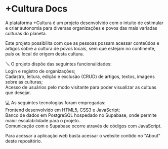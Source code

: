 # +Cultura Docs

A plataforma +Cultura é um projeto desenvolvido com o intuito de estimular e criar autonomia para diversas organizações e povos das mais variadas culturas do planeta.

Este projeto possibilita com que as pessoas possam acessar conteúdos e artigos sobre a cultura de povos locais, sem que estejam no continente, país ou local de origem desta cultura.

🪛 O projeto dispõe das seguintes funcionalidades:  
Login e registro de organizações;  
Cadastro, leitura, edição e exclusão (CRUD) de artigos, textos, imagens sobre as culturas;  
Acesso de usuários pelo modo visitante para poder visualizar as cultuas que desejar.  

💻 As seguintes tecnologias foram empregadas:  
Frontend desenvolvido em HTML5, CSS3 e JavaScript;  
Banco de dados em PostgreSQL hospedado no Supabase, onde permite maior escalabilidade para o projeto.  
Comunicação com o Supabase ocorre através de códigos com JavaScript.  

Para acessar a aplicação web basta acessar o website contido no "About" deste repositório.